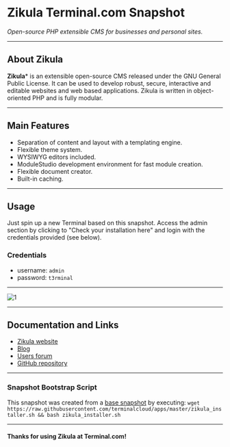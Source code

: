 # **Zikula** Terminal.com Snapshot

*Open-source PHP extensible CMS for businesses and personal sites.*

---

## About Zikula

**Zikula*** is an extensible open-source CMS released under the GNU General Public License. It can be used to develop robust, secure, interactive and editable websites and web based applications. Zikula is written in object-oriented PHP and is fully modular.

---

## Main Features

- Separation of content and layout with a templating engine.
- Flexible theme system.
- WYSIWYG editors included.
- ModuleStudio development environment for fast module creation.
- Flexible document creator.
- Built-in caching.

---

## Usage

Just spin up a new Terminal based on this snapshot. Access the admin section by clicking to "Check your installation here" and login with the credentials provided (see below).

### Credentials

- username: `admin`
- password: `t3rminal`

---

![1](http://i.imgur.com/816Rdzb.png)

---

## Documentation and Links

- [Zikula website](http://zikula.org/)
- [Blog](http://zikula.org/blog/view)
- [Users forum](http://zikula.org/forums/)
- [GitHub repository](https://github.com/zikula)

---

### Snapshot Bootstrap Script

This snapshot was created from a [base snapshot](https://www.terminal.com/tiny/FzpHiTXG1K) by executing:
`wget https://raw.githubusercontent.com/terminalcloud/apps/master/zikula_installer.sh && bash zikula_installer.sh`

---

#### Thanks for using Zikula at Terminal.com!
